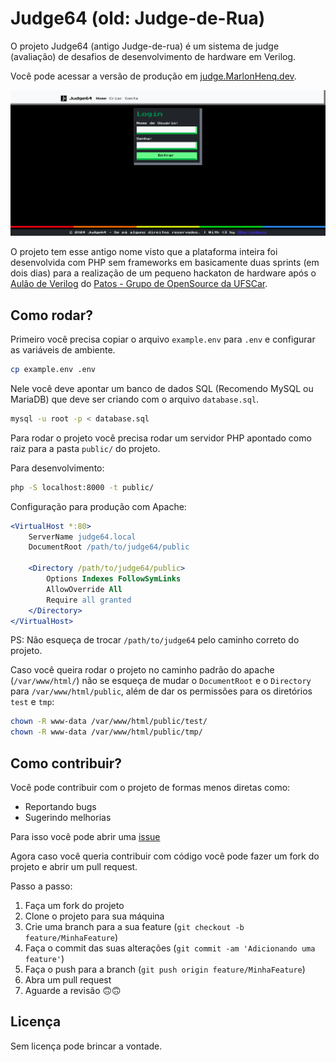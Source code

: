 # Judge64 (old: Judge-de-Rua)

O projeto Judge64 (antigo Judge-de-rua) é um sistema de judge (avaliação) de desafios de desenvolvimento de hardware em Verilog.

Você pode acessar a versão de produção em [judge.MarlonHenq.dev](http://judge.marlonhenq.dev).

![Print do projeto](image.png)

O projeto tem esse antigo nome visto que a plataforma inteira foi desenvolvida com PHP sem frameworks em basicamente duas sprints (em dois dias) para a realização de um pequeno hackaton de hardware após o [Aulão de Verilog](https://www.linkedin.com/feed/update/urn:li:activity:7226317515495206912/) do [Patos - Grupo de OpenSource da UFSCar](https://patos.dev).

## Como rodar?

Primeiro você precisa copiar o arquivo `example.env` para `.env` e configurar as variáveis de ambiente.

```bash
cp example.env .env
```

Nele você deve apontar um banco de dados SQL (Recomendo MySQL ou MariaDB) que deve ser criando com o arquivo `database.sql`.

```bash
mysql -u root -p < database.sql
```

Para rodar o projeto você precisa rodar um servidor PHP apontado como raiz para a pasta `public/` do projeto.

Para desenvolvimento:
```bash
php -S localhost:8000 -t public/
```

Configuração para produção com Apache:
```apache
<VirtualHost *:80>
    ServerName judge64.local
    DocumentRoot /path/to/judge64/public

    <Directory /path/to/judge64/public>
        Options Indexes FollowSymLinks
        AllowOverride All
        Require all granted
    </Directory>
</VirtualHost>

```
PS: Não esqueça de trocar `/path/to/judge64` pelo caminho correto do projeto.

Caso você queira rodar o projeto no caminho padrão do apache (`/var/www/html/`) não se esqueça de mudar o `DocumentRoot` e o `Directory` para `/var/www/html/public`, além de dar os permissões para os diretórios `test` e `tmp`:
    
```bash
chown -R www-data /var/www/html/public/test/
chown -R www-data /var/www/html/public/tmp/
``` 

## Como contribuir?

Você pode contribuir com o projeto de formas menos diretas como:

- Reportando bugs
- Sugerindo melhorias

Para isso você pode abrir uma [issue](https://github.com/MarlonHenq/Judge64-JudgeDeRua/issues)

Agora caso você queria contribuir com código você pode fazer um fork do projeto e abrir um pull request.

Passo a passo:

1. Faça um fork do projeto
2. Clone o projeto para sua máquina
3. Crie uma branch para a sua feature (`git checkout -b feature/MinhaFeature`)
4. Faça o commit das suas alterações (`git commit -am 'Adicionando uma feature'`)
5. Faça o push para a branch (`git push origin feature/MinhaFeature`)
6. Abra um pull request
7. Aguarde a revisão 🙃🙃

## Licença

Sem licença pode brincar a vontade.